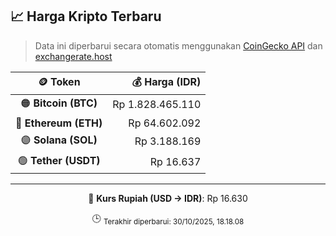 

<!-- HARGA_KRIPTO -->
## 📈 Harga Kripto Terbaru

> Data ini diperbarui secara otomatis menggunakan [CoinGecko API](https://www.coingecko.com/) dan [exchangerate.host](https://exchangerate.host/)

<div align="center">

| 🪙 Token | 💰 Harga (IDR) |
|:------:|---------------:|
| 🟠 **Bitcoin (BTC)**   | Rp 1.828.465.110 |
| 🔵 **Ethereum (ETH)**  | Rp 64.602.092 |
| 🟣 **Solana (SOL)**    | Rp 3.188.169 |
| 🟢 **Tether (USDT)**   | Rp 16.637 |

---

💱 **Kurs Rupiah (USD → IDR)**: Rp 16.630

🕒 <sub>Terakhir diperbarui: 30/10/2025, 18.18.08</sub>

</div>
<!-- /HARGA_KRIPTO -->